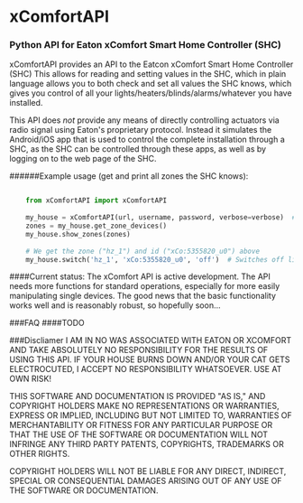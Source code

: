 # xComfortAPI
### Python API for Eaton xComfort Smart Home Controller (SHC) 
xComfortAPI provides an API to the Eatcon xComfort Smart Home Controller (SHC)
This allows for reading and setting values in the SHC, which in plain language
allows you to both check and set all values the SHC knows, which gives you
control of all your lights/heaters/blinds/alarms/whatever you have installed.

This API does *not* provide any means of directly controlling actuators via
radio signal using Eaton's proprietary protocol. Instead it simulates the
Android/iOS app that is used to control the complete installation through a
SHC, as the SHC can be controlled through these apps, as well as by logging
on to the web page of the SHC.

######Example usage (get and print all zones the SHC knows):

```python

    from xComfortAPI import xComfortAPI
  
    my_house = xComfortAPI(url, username, password, verbose=verbose)  # We get a SHC instance, which contains the session ID
  	zones = my_house.get_zone_devices()
	my_house.show_zones(zones)
	
	# We get the zone ("hz_1") and id ("xCo:5355820_u0") above
	my_house.switch('hz_1', 'xCo:5355820_u0', 'off')  # Switches off living room lights
```

####Current status:
The xComfort API is active development. The API needs more functions for 
standard operations, especially for more easily manipulating single devices. 
The good news that the basic functionality works well and is
reasonably robust, so hopefully soon... 

###FAQ
####TODO

###Discliamer
I AM IN NO WAS ASSOCIATED WITH EATON OR XCOMFORT AND TAKE ABSOLUTELY NO RESPONSIBILITY
FOR THE RESULTS OF USING THIS API. IF YOUR HOUSE BURNS DOWN AND/OR YOUR CAT GETS 
ELECTROCUTED, I ACCEPT NO RESPONSIBILITY WHATSOEVER. USE AT OWN RISK! 

THIS SOFTWARE AND DOCUMENTATION IS PROVIDED "AS IS," AND COPYRIGHT HOLDERS MAKE NO
REPRESENTATIONS OR WARRANTIES, EXPRESS OR IMPLIED, INCLUDING BUT NOT LIMITED TO, 
WARRANTIES OF MERCHANTABILITY OR FITNESS FOR ANY PARTICULAR PURPOSE OR THAT THE USE
OF THE SOFTWARE OR DOCUMENTATION WILL NOT INFRINGE ANY THIRD PARTY PATENTS, COPYRIGHTS,
TRADEMARKS OR OTHER RIGHTS.

COPYRIGHT HOLDERS WILL NOT BE LIABLE FOR ANY DIRECT, INDIRECT, SPECIAL OR CONSEQUENTIAL
DAMAGES ARISING OUT OF ANY USE OF THE SOFTWARE OR DOCUMENTATION.
